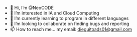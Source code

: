 - 👋 Hi, I’m @NeoCODE
- 👀 I’m interested in IA and Cloud Computing
- 🌱 I’m currently learning to program in different languages
- 💞️ I’m looking to collaborate on finding bugs and reporting
- 📫 How to reach me... my email: dieguitoads01@gmail.com

<!---
D1-DevOps/D1-DevOps is a ✨ special ✨ repository because its `README.md` (this file) appears on your GitHub profile.
You can click the Preview link to take a look at your changes.
--->

